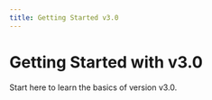 ```yaml
---
title: Getting Started v3.0
---
```


# Getting Started with v3.0

Start here to learn the basics of version v3.0.